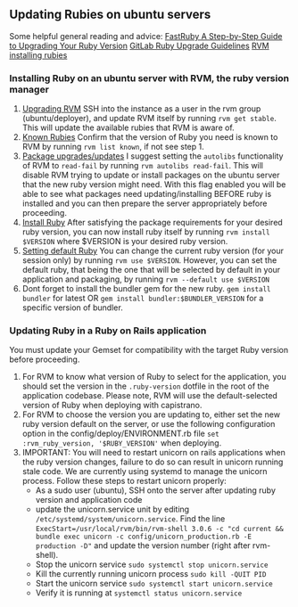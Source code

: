 ## Updating Rubies on ubuntu servers

Some helpful general reading and advice:
[FastRuby A Step-by-Step Guide to Upgrading Your Ruby Version](https://www.fastruby.io/blog/step-by-step-ruby-upgrade.html)
[GitLab Ruby Upgrade Guidelines](https://docs.gitlab.com/ee/development/ruby_upgrade.html)
[RVM installing rubies](https://rvm.io/rubies/installing)

### Installing Ruby on an ubuntu server with RVM, the ruby version manager

1. [Upgrading RVM](https://rvm.io/rvm/upgrading) SSH into the instance as a user in the rvm group (ubuntu/deployer), and update RVM itself by running ```rvm get stable```. This will update the available rubies that RVM is aware of.
2. [Known Rubies](https://rvm.io/rubies/installing) Confirm that the version of Ruby you need is known to RVM by running ```rvm list known```, if not see step 1.
3. [Package upgrades/updates](https://rvm.io/rvm/autolibs) I suggest setting the ```autolibs``` functionality of RVM to ```read-fail``` by running ```rvm autolibs read-fail```. This will disable RVM trying to update or install packages on the ubuntu server that the new ruby version might need. With this flag enabled you will be able to see what packages need updating/installing BEFORE ruby is installed and you can then prepare the server appropriately before proceeding.
4. [Install Ruby](https://rvm.io/rubies/installing) After satisfying the package requirements for your desired ruby version, you can now install ruby itself by running ```rvm install $VERSION``` where $VERSION is your desired ruby version.
5. [Setting default Ruby](https://rvm.io/rubies/default) You can change the current ruby version (for your session only) by running ```rvm use $VERSION```. However, you can set the default ruby, that being the one that will be selected by default in your application and packaging, by running ```rvm --default use $VERSION```
6. Dont forget to install the bundler gem for the new ruby. ```gem install bundler``` for latest OR ```gem install bundler:$BUNDLER_VERSION``` for a specific version of bundler.

### Updating Ruby in a Ruby on Rails application

You must update your Gemset for compatibility with the target Ruby version before proceeding.

1. For RVM to know what version of Ruby to select for the application, you should set the version in the ```.ruby-version``` dotfile in the root of the application codebase. Please note, RVM will use the default-selected version of Ruby when deploying with capistrano.
2. For RVM to choose the version you are updating to, either set the new ruby version default on the server, or use the following configuration option in the config/deploy/ENVIRONMENT.rb file ```set :rvm_ruby_version, '$RUBY_VERSION'``` when deploying.
3. IMPORTANT: You will need to restart unicorn on rails applications when the ruby version changes, failure to do so can result in unicorn running stale code. We are currently using systemd to manage the unicorn process. Follow these steps to restart unicorn properly:
    - As a sudo user (ubuntu), SSH onto the server after updating ruby version and application code
    - update the unicorn.service unit by editing ```/etc/systemd/system/unicorn.service```. Find the line ```ExecStart=/usr/local/rvm/bin/rvm-shell 3.0.6 -c "cd current && bundle exec unicorn -c config/unicorn_production.rb -E production -D"``` and update the version number (right after rvm-shell).
    - Stop the unicorn service ```sudo systemctl stop unicorn.service```
    - Kill the currently running unicorn process ```sudo kill -QUIT PID```
    - Start the unicorn service ```sudo systemctl start unicorn.service```
    - Verify it is running at ```systemctl status unicorn.service```
